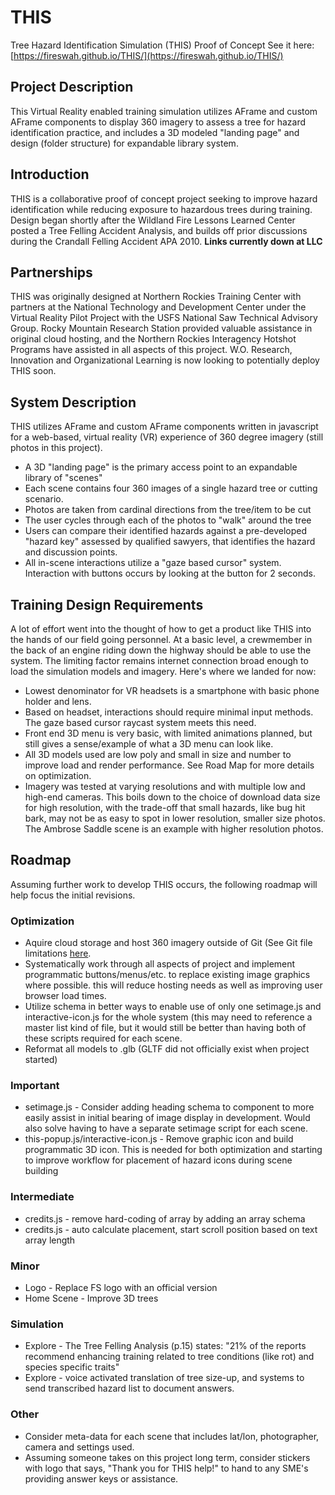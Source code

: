 # THIS
Tree Hazard Identification Simulation (THIS) Proof of Concept
See it here: [https://fireswah.github.io/THIS/](https://fireswah.github.io/THIS/)

## Project Description
This Virtual Reality enabled training simulation utilizes AFrame and custom AFrame components to display 360 imagery to assess a tree for hazard identification practice, and includes a 3D modeled "landing page" and design (folder structure) for expandable library system.

## Introduction
THIS is a collaborative proof of concept project seeking to improve hazard identification while reducing exposure to hazardous trees during training. Design began shortly after the Wildland Fire Lessons Learned Center posted a Tree Felling Accident Analysis, and builds off prior discussions during the Crandall Felling Accident APA 2010.
__Links currently down at LLC__

## Partnerships
THIS was originally designed at Northern Rockies Training Center with partners at the National Technology and Development Center under the Virtual Reality Pilot Project with the USFS National Saw Technical Advisory Group. Rocky Mountain Research Station provided valuable assistance in original cloud hosting, and the Northern Rockies Interagency Hotshot Programs have assisted in all aspects of this project. W.O. Research, Innovation and Organizational Learning is now looking to potentially deploy THIS soon.

## System Description
THIS utilizes AFrame and custom AFrame components written in javascript for a web-based, virtual reality (VR) experience of 360 degree imagery (still photos in this project).

* A 3D "landing page" is the primary access point to an expandable library of "scenes"
* Each scene contains four 360 images of a single hazard tree or cutting scenario.
* Photos are taken from cardinal directions from the tree/item to be cut
* The user cycles through each of the photos to "walk" around the tree
* Users can compare their identified hazards against a pre-developed "hazard key" assessed by qualified sawyers, that identifies the hazard and discussion points.
* All in-scene interactions utilize a "gaze based cursor" system. Interaction with buttons occurs by looking at the button for 2 seconds.

## Training Design Requirements
A lot of effort went into the thought of how to get a product like THIS into the hands of our field going personnel. At a basic level, a crewmember in the back of an engine riding down the highway should be able to use the system. The limiting factor remains internet connection broad enough to load the simulation models and imagery. Here's where we landed for now:

* Lowest denominator for VR headsets is a smartphone with basic phone holder and lens.
* Based on headset, interactions should require minimal input methods. The gaze based cursor raycast system meets this need.
* Front end 3D menu is very basic, with limited animations planned, but still gives a sense/example of what a 3D menu can look like.
* All 3D models used are low poly and small in size and number to improve load and render performance. See Road Map for more details on optimization.
* Imagery was tested at varying resolutions and with multiple low and high-end cameras. This boils down to the choice of download data size for high resolution, with the trade-off that small hazards, like bug hit bark, may not be as easy to spot in lower resolution, smaller size photos. The Ambrose Saddle scene is an example with higher resolution photos.

## Roadmap
Assuming further work to develop THIS occurs, the following roadmap will help focus the initial revisions.
### Optimization
* Aquire cloud storage and host 360 imagery outside of Git (See Git file limitations [here](https://docs.github.com/en/repositories/working-with-files/managing-large-files/about-large-files-on-github). 
* Systematically work through all aspects of project and implement programmatic buttons/menus/etc. to replace existing image graphics where possible. this will reduce hosting needs as well as improving user browser load times.
* Utilize schema in better ways to enable use of only one setimage.js and interactive-icon.js for the whole system (this may need to reference a master list kind of file, but it would still be better than having both of these scripts required for each scene.
* Reformat all models to .glb (GLTF did not officially exist when project started)
### Important
* setimage.js - Consider adding heading schema to component to more easily assist in initial bearing of image display in development. Would also solve having to have a separate setimage script for each scene.
* this-popup.js/interactive-icon.js - Remove graphic icon and build programmatic 3D icon. This is needed for both optimization and starting to improve workflow for placement of hazard icons during scene building
### Intermediate
* credits.js - remove hard-coding of array by adding an array schema
* credits.js - auto calculate placement, start scroll position based on text array length
### Minor
* Logo - Replace FS logo with an official version
* Home Scene - Improve 3D trees
### Simulation
* Explore - The Tree Felling Analysis (p.15) states: "21% of the reports recommend enhancing training related to tree conditions (like rot) and species specific traits"
* Explore - voice activated translation of tree size-up, and systems to send transcribed hazard list to document answers.
### Other
* Consider meta-data for each scene that includes lat/lon, photographer, camera and settings used.
* Assuming someone takes on this project long term, consider stickers with logo that says, "Thank you for THIS help!" to hand to any SME's providing answer keys or assistance.
